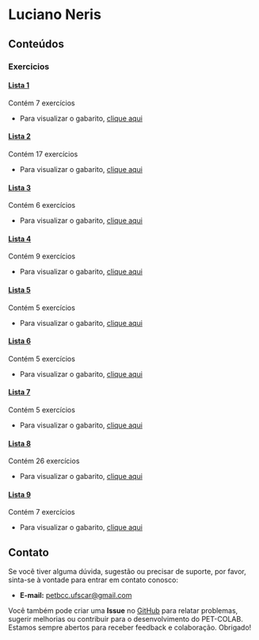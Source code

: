 # Luciano Neris

## Conteúdos

### Exercicios

#### [Lista 1](/materias/Arq1/Neris/exercicios/lista1.md)
  
Contém 7 exercícios

- Para visualizar o gabarito, [clique aqui](/materias/Arq1/Neris/exercicios/lista1-gabarito.md)

#### [Lista 2](/materias/Arq1/Neris/exercicios/lista2.md)
  
Contém 17 exercícios

- Para visualizar o gabarito, [clique aqui](/materias/Arq1/Neris/exercicios/lista2-gabarito.md)


#### [Lista 3](/materias/Arq1/Neris/exercicios/lista3.md)
  
Contém 6 exercícios

- Para visualizar o gabarito, [clique aqui](/materias/Arq1/Neris/exercicios/lista3-gabarito.md)


#### [Lista 4](/materias/Arq1/Neris/exercicios/lista4.md)
  
Contém 9 exercícios

- Para visualizar o gabarito, [clique aqui](/materias/Arq1/Neris/exercicios/lista4-gabarito.md)

#### [Lista 5](/materias/Arq1/Neris/exercicios/lista5.md)
  
Contém 5 exercícios

- Para visualizar o gabarito, [clique aqui](/materias/Arq1/Neris/exercicios/lista5-gabarito.md)

#### [Lista 6](/materias/Arq1/Neris/exercicios/lista6.md)
  
Contém 5 exercícios

- Para visualizar o gabarito, [clique aqui](/materias/Arq1/Neris/exercicios/lista6-gabarito.md)

#### [Lista 7](/materias/Arq1/Neris/exercicios/lista7.md)
  
Contém 5 exercícios

- Para visualizar o gabarito, [clique aqui](/materias/Arq1/Neris/exercicios/lista7-gabarito.md)

#### [Lista 8](/materias/Arq1/Neris/exercicios/lista8.md)
  
Contém 26 exercícios

- Para visualizar o gabarito, [clique aqui](/materias/Arq1/Neris/exercicios/lista8-gabarito.md)

#### [Lista 9](/materias/Arq1/Neris/exercicios/lista9.md)
  
Contém 7 exercícios

- Para visualizar o gabarito, [clique aqui](/materias/Arq1/Neris/exercicios/lista9-gabarito.md)

## Contato

Se você tiver alguma dúvida, sugestão ou precisar de suporte, por favor, sinta-se à vontade para entrar em contato conosco:

- **E-mail:** petbcc.ufscar@gmail.com

Você também pode criar uma **Issue** no [GitHub](https://github.com/petbccufscar/pet-colab/issues) para relatar problemas, sugerir melhorias ou contribuir para o desenvolvimento do PET-COLAB. Estamos sempre abertos para receber feedback e colaboração. Obrigado!